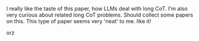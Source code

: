 I really like the taste of this paper, how LLMs deal with long CoT.
I'm also very curious about related long CoT problems. Should collect some papers on this.
This type of paper seems very 'neat' to me. like it! 

orz